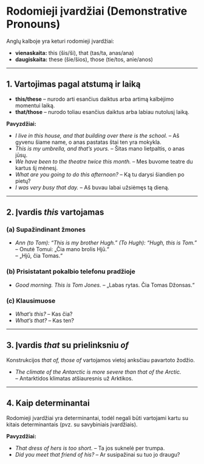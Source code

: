 # Rodomieji įvardžiai (Demonstrative Pronouns)

Anglų kalboje yra keturi rodomieji įvardžiai:

- **vienaskaita:** this (šis/ši), that (tas/ta, anas/ana)  
- **daugiskaita:** these (šie/šios), those (tie/tos, anie/anos)  

---

## 1. Vartojimas pagal atstumą ir laiką

- **this/these** – nurodo arti esančius daiktus arba artimą kalbėjimo momentui laiką.  
- **that/those** – nurodo toliau esančius daiktus arba labiau nutolusį laiką.  

**Pavyzdžiai:**
- *I live in this house, and that building over there is the school.* – Aš gyvenu šiame name, o anas pastatas štai ten yra mokykla.  
- *This is my umbrella, and that’s yours.* – Šitas mano lietpaltis, o anas jūsų.  
- *We have been to the theatre twice this month.* – Mes buvome teatre du kartus šį mėnesį.  
- *What are you going to do this afternoon?* – Ką tu darysi šiandien po pietų?  
- *I was very busy that day.* – Aš buvau labai užsiėmęs tą dieną.  

---

## 2. Įvardis *this* vartojamas

### (a) Supažindinant žmones
- *Ann (to Tom): “This is my brother Hugh.” (To Hugh): “Hugh, this is Tom.”*  
  – Onutė Tomui: „Čia mano brolis Hjū.“  
  – „Hjū, čia Tomas.“  

### (b) Prisistatant pokalbio telefonu pradžioje
- *Good morning. This is Tom Jones.* – „Labas rytas. Čia Tomas Džonsas.“  

### (c) Klausimuose
- *What’s this?* – Kas čia?  
- *What’s that?* – Kas ten?  

---

## 3. Įvardis *that* su prielinksniu *of*

Konstrukcijos *that of, those of* vartojamos vietoj anksčiau pavartoto žodžio.

- *The climate of the Antarctic is more severe than that of the Arctic.*  
  – Antarktidos klimatas atšiauresnis už Arktikos.  

---

## 4. Kaip determinantai

Rodomieji įvardžiai yra determinantai, todėl negali būti vartojami kartu su kitais determinantais (pvz. su savybiniais įvardžiais).  

**Pavyzdžiai:**
- *That dress of hers is too short.* – Ta jos suknelė per trumpa.  
- *Did you meet that friend of his?* – Ar susipažinai su tuo jo draugu?  
